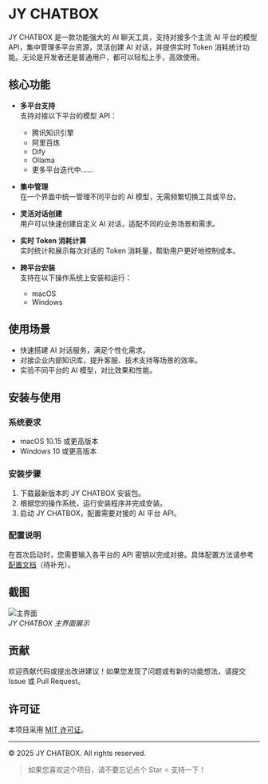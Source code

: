 # JY CHATBOX

JY CHATBOX 是一款功能强大的 AI 聊天工具，支持对接多个主流 AI 平台的模型 API，集中管理多平台资源，灵活创建 AI 对话，并提供实时 Token 消耗统计功能。无论是开发者还是普通用户，都可以轻松上手，高效使用。

## 核心功能

- **多平台支持**  
  支持对接以下平台的模型 API：
  - 腾讯知识引擎
  - 阿里百炼
  - Dify
  - Ollama
  - 更多平台迭代中……

- **集中管理**  
  在一个界面中统一管理不同平台的 AI 模型，无需频繁切换工具或平台。

- **灵活对话创建**  
  用户可以快速创建自定义 AI 对话，适配不同的业务场景和需求。

- **实时 Token 消耗计算**  
  实时统计和展示每次对话的 Token 消耗量，帮助用户更好地控制成本。

- **跨平台安装**  
  支持在以下操作系统上安装和运行：
  - macOS
  - Windows

## 使用场景

- 快速搭建 AI 对话服务，满足个性化需求。
- 对接企业内部知识库，提升客服、技术支持等场景的效率。
- 实验不同平台的 AI 模型，对比效果和性能。

## 安装与使用

### 系统要求

- macOS 10.15 或更高版本
- Windows 10 或更高版本

### 安装步骤

1. 下载最新版本的 JY CHATBOX 安装包。
2. 根据您的操作系统，运行安装程序并完成安装。
3. 启动 JY CHATBOX，配置需要对接的 AI 平台 API。

### 配置说明

在首次启动时，您需要输入各平台的 API 密钥以完成对接。具体配置方法请参考 [配置文档](#)（待补充）。

## 截图

![主界面](https://assets.ericengineer.com/i/2025/02/28/qletix.png)  
*JY CHATBOX 主界面展示*

## 贡献

欢迎贡献代码或提出改进建议！如果您发现了问题或有新的功能想法，请提交 Issue 或 Pull Request。

## 许可证

本项目采用 [MIT 许可证](LICENSE)。

---

© 2025 JY CHATBOX. All rights reserved.  

> 如果您喜欢这个项目，请不要忘记点个 Star ⭐ 支持一下！